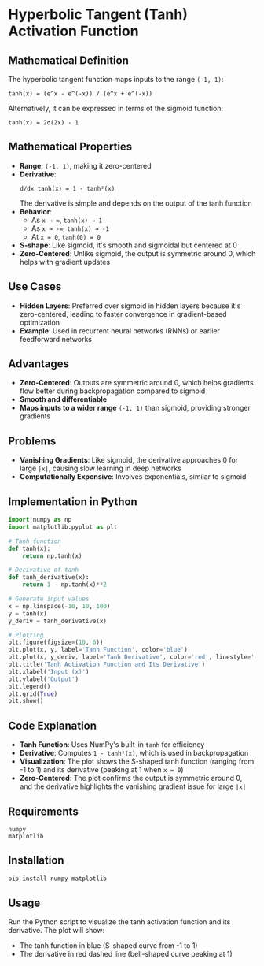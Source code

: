 # Hyperbolic Tangent (Tanh) Activation Function

## Mathematical Definition

The hyperbolic tangent function maps inputs to the range `(-1, 1)`:

```
tanh(x) = (e^x - e^(-x)) / (e^x + e^(-x))
```

Alternatively, it can be expressed in terms of the sigmoid function:

```
tanh(x) = 2σ(2x) - 1
```

## Mathematical Properties

- **Range**: `(-1, 1)`, making it zero-centered
- **Derivative**:
  ```
  d/dx tanh(x) = 1 - tanh²(x)
  ```
  The derivative is simple and depends on the output of the tanh function
- **Behavior**:
  - As `x → ∞`, `tanh(x) → 1`
  - As `x → -∞`, `tanh(x) → -1`
  - At `x = 0`, `tanh(0) = 0`
- **S-shape**: Like sigmoid, it's smooth and sigmoidal but centered at 0
- **Zero-Centered**: Unlike sigmoid, the output is symmetric around 0, which helps with gradient updates

## Use Cases

- **Hidden Layers**: Preferred over sigmoid in hidden layers because it's zero-centered, leading to faster convergence in gradient-based optimization
- **Example**: Used in recurrent neural networks (RNNs) or earlier feedforward networks

## Advantages

- **Zero-Centered**: Outputs are symmetric around 0, which helps gradients flow better during backpropagation compared to sigmoid
- **Smooth and differentiable**
- **Maps inputs to a wider range** `(-1, 1)` than sigmoid, providing stronger gradients

## Problems

- **Vanishing Gradients**: Like sigmoid, the derivative approaches 0 for large `|x|`, causing slow learning in deep networks
- **Computationally Expensive**: Involves exponentials, similar to sigmoid

## Implementation in Python

```python
import numpy as np
import matplotlib.pyplot as plt

# Tanh function
def tanh(x):
    return np.tanh(x)

# Derivative of tanh
def tanh_derivative(x):
    return 1 - np.tanh(x)**2

# Generate input values
x = np.linspace(-10, 10, 100)
y = tanh(x)
y_deriv = tanh_derivative(x)

# Plotting
plt.figure(figsize=(10, 6))
plt.plot(x, y, label='Tanh Function', color='blue')
plt.plot(x, y_deriv, label='Tanh Derivative', color='red', linestyle='--')
plt.title('Tanh Activation Function and Its Derivative')
plt.xlabel('Input (x)')
plt.ylabel('Output')
plt.legend()
plt.grid(True)
plt.show()
```

## Code Explanation

- **Tanh Function**: Uses NumPy's built-in `tanh` for efficiency
- **Derivative**: Computes `1 - tanh²(x)`, which is used in backpropagation
- **Visualization**: The plot shows the S-shaped tanh function (ranging from -1 to 1) and its derivative (peaking at 1 when `x = 0`)
- **Zero-Centered**: The plot confirms the output is symmetric around 0, and the derivative highlights the vanishing gradient issue for large `|x|`

## Requirements

```
numpy
matplotlib
```

## Installation

```bash
pip install numpy matplotlib
```

## Usage

Run the Python script to visualize the tanh activation function and its derivative. The plot will show:
- The tanh function in blue (S-shaped curve from -1 to 1)
- The derivative in red dashed line (bell-shaped curve peaking at 1)
